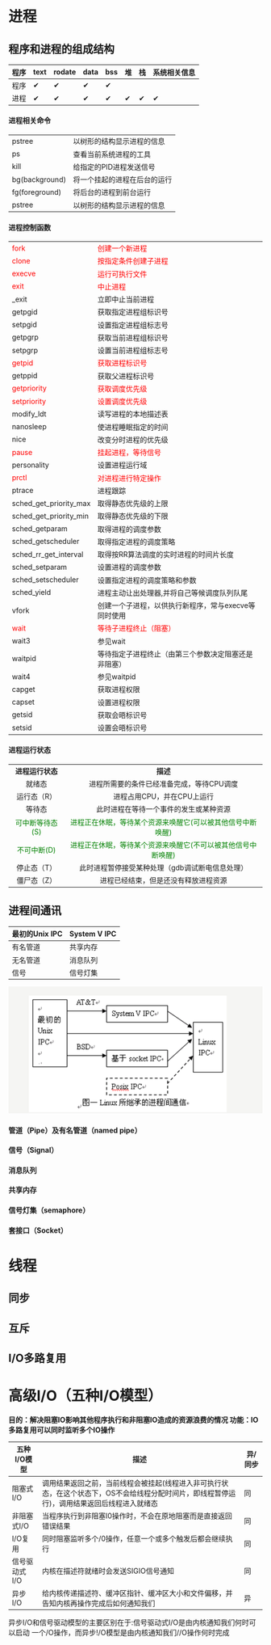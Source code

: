 
# 进程

## 程序和进程的组成结构

|程序|text|rodate|data|bss|堆|栈|系统相关信息|
|---|---|---|---|---|---|--|----------------
|程序| &#10004;| &#10004;| &#10004;| &#10004;|
|进程| &#10004;| &#10004;| &#10004;| &#10004;| &#10004;| &#10004;| &#10004;| &#10004| 

#### 进程相关命令
<table>
    <tr>
        <td>pstree</td>
        <td>以树形的结构显示进程的信息</td>
    </tr>
    <tr>
        <td>ps</td>
        <td>查看当前系统进程的工具</td>
    </tr>
    <tr>
        <td>kill</td>
        <td>给指定的PID进程发送信号</td>
    </tr>
    <tr>
        <td>bg(background)</td>
        <td>将一个挂起的进程在后台的运行</td>
    </tr>
    <tr>
        <td>fg(foreground)</td>
        <td>将后台的进程到前台运行</td>
    </tr>
    <tr>
        <td>pstree</td>
        <td>以树形的结构显示进程的信息</td>
    </tr>
</table>

#### 进程控制函数
<table>
   <tr style="color:red">
      <td>fork</td>
      <td>创建一个新进程</td>
   </tr>
   <tr style="color:red">
      <td>clone</td>
      <td>按指定条件创建子进程</td>
   </tr>
   <tr style="color:red">
      <td>execve</td>
      <td>运行可执行文件</td>
   </tr>
   <tr style="color:red">
      <td>exit</td>
      <td>中止进程</td>
   </tr>
   <tr>
      <td>_exit</td>
      <td>立即中止当前进程</td>
   </tr>
   <tr>
      <td>getpgid</td>
      <td>获取指定进程组标识号</td>
   </tr>
   <tr>
      <td>setpgid</td>
      <td>设置指定进程组标志号</td>
   </tr>
   <tr>
      <td>getpgrp</td>
      <td>获取当前进程组标识号</td>
   </tr>
   <tr>
      <td>setpgrp</td>
      <td>设置当前进程组标志号</td>
    </tr>
      <tr style="color:red">
          <td>getpid</td>
          <td>获取进程标识号</td>
    </tr>
      <tr>
          <td>getppid</td>
          <td>获取父进程标识号</td>
    </tr>
      <tr style="color:red">
          <td>getpriority</td>
          <td>获取调度优先级</td>
    </tr>
      <tr style="color:red">
          <td>setpriority</td>
          <td>设置调度优先级</td>
    </tr>
      <tr>
          <td>modify_ldt</td>
          <td>读写进程的本地描述表</td>
    </tr>
      <tr>
          <td>nanosleep</td>
          <td>使进程睡眠指定的时间</td>
    </tr>
      <tr>
          <td>nice</td>
          <td>改变分时进程的优先级</td>
    </tr>
      <tr style="color:red">
          <td>pause</td>
          <td>挂起进程，等待信号</td>
    </tr>
      <tr>
          <td>personality</td>
          <td>设置进程运行域</td>
    </tr>
      <tr style="color:red">
          <td>prctl</td>
          <td>对进程进行特定操作</td>
    </tr>
      <tr>
          <td>ptrace</td>
          <td>进程跟踪</td>
    </tr>
      <tr>
          <td>sched_get_priority_max</td>
          <td>取得静态优先级的上限</td>
    </tr>
      <tr>
          <td>sched_get_priority_min</td>
          <td>取得静态优先级的下限</td>
    </tr>
      <tr>
          <td>sched_getparam</td>
          <td>取得进程的调度参数</td>
    </tr>
      <tr>
          <td>sched_getscheduler</td>
          <td>取得指定进程的调度策略</td>
    </tr>
      <tr>
          <td>sched_rr_get_interval</td>
          <td>取得按RR算法调度的实时进程的时间片长度</td>
    </tr>
      <tr>
          <td>sched_setparam</td>
          <td>设置进程的调度参数</td>
    </tr>
      <tr>
          <td>sched_setscheduler</td>
          <td>设置指定进程的调度策略和参数</td>
    </tr>
      <tr>
          <td>sched_yield</td>
          <td>进程主动让出处理器,并将自己等候调度队列队尾</td>
    </tr>
      <tr>
          <td>vfork</td>
          <td>创建一个子进程，以供执行新程序，常与execve等同时使用</td>
    </tr>
      <tr style="color:red">
          <td>wait</td>
          <td>等待子进程终止（阻塞）</td>
    </tr>
      <tr>
          <td>wait3</td>
          <td>参见wait</td>
    </tr>
      <tr>
          <td>waitpid</td>
          <td>等待指定子进程终止（由第三个参数决定阻塞还是非阻塞）</td>
    </tr>
      <tr>
          <td>wait4</td>
          <td>参见waitpid</td>
    </tr>
      <tr>
          <td>capget</td>
          <td>获取进程权限</td>
    </tr>
      <tr>
          <td>capset</td>
          <td>设置进程权限</td>
    </tr>
      <tr>
          <td>getsid</td>
          <td>获取会晤标识号</td>
    </tr>
      <tr>
          <td>setsid</td>
          <td>设置会晤标识号</td>
      </tr>
</table>


#### 进程运行状态
<table style="text-align:center">
   <tr>
      <td><strong>进程运行状态</td>
      <td><strong>描述</td>
   </tr>
   <tr>
      <td>就绪态</td>
      <td>进程所需要的条件已经准备完成，等待CPU调度</td>
   </tr>
   <tr>
      <td>运行态（R）</td>
      <td>进程占用CPU，并在CPU上运行</td>
   </tr>
   <tr>
      <td>等待态</td>
      <td>此时进程在等待一个事件的发生或某种资源</td>
   </tr>
   <tr style="color:green">
      <td>可中断等待态(S)</td>
      <td>进程正在休眠，等待某个资源来唤醒它(可以被其他信号中断唤醒)</td>
   </tr>
   <tr style="color:green">
      <td>不可中断(D)</td>
      <td>进程正在休眠，等待某个资源来唤醒它(不可以被其他信号中断唤醒)</td>
   </tr>
   <tr>
      <td>停止态（T）</td>
      <td>此时进程暂停接受某种处理（gdb调试断电信息处理）</td>
   </tr>
   <tr>
      <td>僵尸态（Z）</td>
      <td>进程已经结束，但是还没有释放进程资源</td>
   </tr>
</table>

## 进程间通讯  

|最初的Unix IPC|System V IPC|
|---|---|
|有名管道|共享内存|
|无名管道|消息队列|
|信号|信号灯集|  

![alt text](image.png)  

#### 管道（Pipe）及有名管道（named pipe）  


#### 信号（Signal）  

#### 消息队列  

#### 共享内存  

#### 信号灯集（semaphore）  

#### 套接口（Socket）  


# 线程
## 同步
## 互斥


## I/O多路复用

# 高级I/O（五种I/O模型）

**目的：解决阻塞IO影响其他程序执行和非阻塞IO造成的资源浪费的情况
功能：IO多路复用可以同时监听多个IO操作**

|五种I/O模型|描述|异/同步|
|---|---|---|
|阻塞式I/O|调用结果返回之前，当前线程会被挂起(线程进入非可执行状态，在这个状态下，OS不会给线程分配时间片，即线程暂停运行)，调用结果返回后线程进入就绪态|同|
|非阻塞式I/O|当程序执行到非阻塞I0操作时，不会在原地阻塞而是直接返回错误结果|同
|I/O复用|同时阻塞监听多个/0操作，任意一个或多个触发后都会继续执行|同|
|信号驱动式I/O|内核在描述符就绪时会发送SIGIO信号通知|同|
|异步I/O|给内核传递描述符、缓冲区指针、缓冲区大小和文件偏移，并告知内核再操作完成后如何通知我们|异|

异步I/O和信号驱动模型的主要区别在于:信号驱动式I/O是由内核通知我们何时可以启动 一个/O操作，而异步!/O模型是由内核通知我们//O操作何时完成